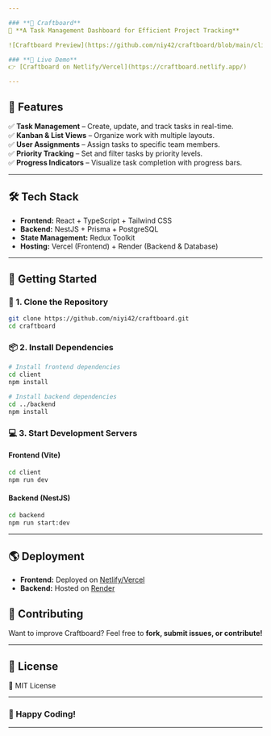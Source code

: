 ```yaml
---

### **📝 Craftboard**  
🚀 **A Task Management Dashboard for Efficient Project Tracking**  

![Craftboard Preview](https://github.com/niy42/craftboard/blob/main/client/imgs/craftb.png)  

### **🔹 Live Demo**  
👉 [Craftboard on Netlify/Vercel](https://craftboard.netlify.app/)  

---
```


## **📌 Features**  
✅ **Task Management** – Create, update, and track tasks in real-time.  
✅ **Kanban & List Views** – Organize work with multiple layouts.  
✅ **User Assignments** – Assign tasks to specific team members.  
✅ **Priority Tracking** – Set and filter tasks by priority levels.  
✅ **Progress Indicators** – Visualize task completion with progress bars.  

---

## **🛠️ Tech Stack**  
- **Frontend:** React + TypeScript + Tailwind CSS  
- **Backend:** NestJS + Prisma + PostgreSQL  
- **State Management:** Redux Toolkit  
- **Hosting:** Vercel (Frontend) + Render (Backend & Database)  

---

## **🚀 Getting Started**  

### **🔧 1. Clone the Repository**  
```sh
git clone https://github.com/niyi42/craftboard.git
cd craftboard
```

### **📦 2. Install Dependencies**  
```sh
# Install frontend dependencies
cd client
npm install

# Install backend dependencies
cd ../backend
npm install
```

### **💻 3. Start Development Servers**  
#### **Frontend (Vite)**
```sh
cd client
npm run dev
```
#### **Backend (NestJS)**
```sh
cd backend
npm run start:dev
```

---

## **🌎 Deployment**  
- **Frontend:** Deployed on [Netlify/Vercel](https://craftboard.netlify.app/)  
- **Backend:** Hosted on [Render](https://dashboard.render.com/)  


## **🤝 Contributing**  
Want to improve Craftboard? Feel free to **fork, submit issues, or contribute!**  

---

## **📜 License**  
📄 MIT License  

---

### **🚀 Happy Coding!**  

---
